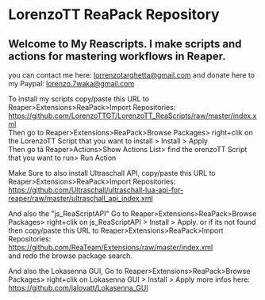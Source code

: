 # LorenzoTT ReaPack Repository

## Welcome to My Reascripts. I make scripts and actions for mastering workflows in Reaper. 
you can contact me here: lorrenzotarghetta@gmail.com
and donate here to my Paypal: lorenzo.7waka@gmail.com

To install my scripts copy/paste this URL to Reaper>Extensions>ReaPack>Import Repositories:  
https://github.com/LorenzoTTGT/LorenzoTT_ReaScripts/raw/master/index.xml<br/>
Then go to Reaper>Extensions>ReaPack>Browse Packages> right+clik on the LorenzoTT Script that you want to install > Install > Apply  
Then go tà Reaper>Actions>Show Actions List> find the orenzoTT Script that you want to run> Run Action

Make Sure to also install Ultraschall API, 
copy/paste this URL to Reaper>Extensions>ReaPack>Import Repositories:<br/>
https://github.com/Ultraschall/ultraschall-lua-api-for-reaper/raw/master/ultraschall_api_index.xml<br/>

And also the "js_ReaScriptAPI" 
Go to Reaper>Extensions>ReaPack>Browse Packages> right+clik on js_ReaScriptAPI > Install > Apply. 
or if its not found then copy/paste this URL to Reaper>Extensions>ReaPack>Import Repositories:<br/>
https://github.com/ReaTeam/Extensions/raw/master/index.xml<br/>
and redo the browse package search.

And also the Lokasenna GUI,
Go to Reaper>Extensions>ReaPack>Browse Packages> right+clik on Lokasenna GUI > Install > Apply
more infos here:<br/> https://github.com/jalovatt/Lokasenna_GUI<br/>
